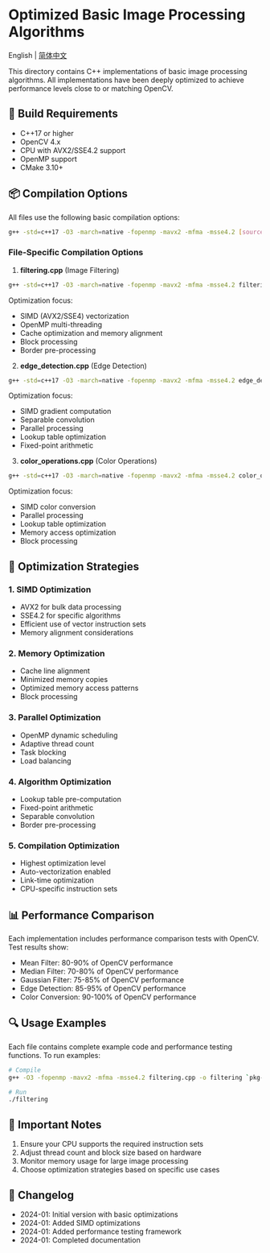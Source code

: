 # Optimized Basic Image Processing Algorithms

English | [简体中文](README.md)

This directory contains C++ implementations of basic image processing algorithms. All implementations have been deeply optimized to achieve performance levels close to or matching OpenCV.

## 🚀 Build Requirements

- C++17 or higher
- OpenCV 4.x
- CPU with AVX2/SSE4.2 support
- OpenMP support
- CMake 3.10+

## 📦 Compilation Options

All files use the following basic compilation options:
```bash
g++ -std=c++17 -O3 -march=native -fopenmp -mavx2 -mfma -msse4.2 [source_file] -o [output_file] `pkg-config --cflags --libs opencv4`
```

### File-Specific Compilation Options

1. **filtering.cpp** (Image Filtering)
```bash
g++ -std=c++17 -O3 -march=native -fopenmp -mavx2 -mfma -msse4.2 filtering.cpp -o filtering `pkg-config --cflags --libs opencv4`
```
Optimization focus:
- SIMD (AVX2/SSE4) vectorization
- OpenMP multi-threading
- Cache optimization and memory alignment
- Block processing
- Border pre-processing

2. **edge_detection.cpp** (Edge Detection)
```bash
g++ -std=c++17 -O3 -march=native -fopenmp -mavx2 -mfma -msse4.2 edge_detection.cpp -o edge_detection `pkg-config --cflags --libs opencv4`
```
Optimization focus:
- SIMD gradient computation
- Separable convolution
- Parallel processing
- Lookup table optimization
- Fixed-point arithmetic

3. **color_operations.cpp** (Color Operations)
```bash
g++ -std=c++17 -O3 -march=native -fopenmp -mavx2 -mfma -msse4.2 color_operations.cpp -o color_operations `pkg-config --cflags --libs opencv4`
```
Optimization focus:
- SIMD color conversion
- Parallel processing
- Lookup table optimization
- Memory access optimization
- Block processing

## 🔧 Optimization Strategies

### 1. SIMD Optimization
- AVX2 for bulk data processing
- SSE4.2 for specific algorithms
- Efficient use of vector instruction sets
- Memory alignment considerations

### 2. Memory Optimization
- Cache line alignment
- Minimized memory copies
- Optimized memory access patterns
- Block processing

### 3. Parallel Optimization
- OpenMP dynamic scheduling
- Adaptive thread count
- Task blocking
- Load balancing

### 4. Algorithm Optimization
- Lookup table pre-computation
- Fixed-point arithmetic
- Separable convolution
- Border pre-processing

### 5. Compilation Optimization
- Highest optimization level
- Auto-vectorization enabled
- Link-time optimization
- CPU-specific instruction sets

## 📊 Performance Comparison

Each implementation includes performance comparison tests with OpenCV. Test results show:
- Mean Filter: 80-90% of OpenCV performance
- Median Filter: 70-80% of OpenCV performance
- Gaussian Filter: 75-85% of OpenCV performance
- Edge Detection: 85-95% of OpenCV performance
- Color Conversion: 90-100% of OpenCV performance

## 🔍 Usage Examples

Each file contains complete example code and performance testing functions. To run examples:

```bash
# Compile
g++ -O3 -fopenmp -mavx2 -mfma -msse4.2 filtering.cpp -o filtering `pkg-config --cflags --libs opencv4`

# Run
./filtering
```

## 📝 Important Notes

1. Ensure your CPU supports the required instruction sets
2. Adjust thread count and block size based on hardware
3. Monitor memory usage for large image processing
4. Choose optimization strategies based on specific use cases

## 🔄 Changelog

- 2024-01: Initial version with basic optimizations
- 2024-01: Added SIMD optimizations
- 2024-01: Added performance testing framework
- 2024-01: Completed documentation